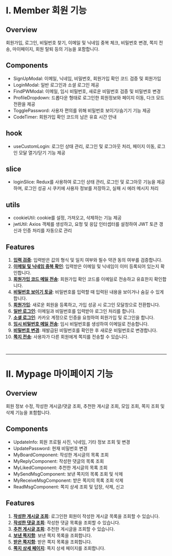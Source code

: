 # I. Member 회원 기능

## Overview
회원가입, 로그인, 비밀번호 찾기, 이메일 및 닉네임 중복 체크, 비밀번호 변경, 쪽지 전송, 마이페이지, 회원 탈퇴 등의 기능을 포함합니다.

## Components
- SignUpModal: 이메일, 닉네임, 비밀번호, 회원가입 확인 코드 검증 및 회원가입
- LoginModal: 일반 로그인과 소셜 로그인 제공
- FindPWModal: 이메일, 임시 비밀번호, 새로운 비밀번호 검증 및 비밀번호 변경
- ProfileDropdown: 드롭다운 형태로 로그인한 회원정보와 페이지 이동, 다크 모드 전환을 제공
- TogglePassword: 사용자 편의를 위해 비밀번호 보이기/숨기기 기능 제공
- CodeTimer: 회원가입 확인 코드의 남은 유효 시간 안내

## hook
- useCustomLogin: 로그인 상태 관리, 로그인 및 로그아웃 처리, 페이지 이동, 로그인 모달 열기/닫기 기능 제공

## slice
- loginSlice: Redux를 사용하여 로그인 상태 관리, 로그인 및 로그아웃 기능을 제공하며, 로그인 성공 시 쿠키에 사용자 정보를 저장하고, 실패 시 에러 메시지 처리

## utils
- cookieUtil: cookie를 설정, 가져오고, 삭제하는 기능 제공
- jwtUtil: Axios 객체를 생성하고, 요청 및 응답 인터셉터를 설정하여 JWT 토큰 갱신과 인증 처리를 자동으로 관리

## Features
1. <a href="https://github.com/LuckyVickys/woosan-front/blob/main/Readme.assets/member/signup.md">**입력 검증**</a>: 입력받은 값의 형식 및 일치 여부와 필수 약관 동의 여부를 검증합니다.
2. <a href="https://github.com/LuckyVickys/woosan-front/blob/main/Readme.assets/member/signup.md">**이메일 및 닉네임 중복 확인**</a>: 입력받은 이메일 및 닉네임이 이미 등록되어 있는지 확인합니다.
3. <a href="https://github.com/LuckyVickys/woosan-front/blob/main/Readme.assets/member/signup.md">**회원가입 코드 메일 전송**</a>: 회원가입 확인 코드를 이메일로 전송하고 유효한지 확인합니다.
4. <a href="https://github.com/LuckyVickys/woosan-front/blob/main/Readme.assets/member/signup.md">**비밀번호 보이기 토글**</a>: 비밀번호를 입력할 때 입력된 내용을 보이거나 숨길 수 있게 합니다.
5. <a href="https://github.com/LuckyVickys/woosan-front/blob/main/Readme.assets/member/signup.md">**회원가입**</a>: 새로운 회원을 등록하고, 가입 성공 시 로그인 모달창으로 전환합니다.
6. <a href="https://github.com/LuckyVickys/woosan-front/blob/main/Readme.assets/member/login.md">**일반 로그인**</a>: 이메일과 비밀번호를 입력받아 로그인 처리를 합니다.
7. <a href="https://github.com/LuckyVickys/woosan-front/blob/main/Readme.assets/member/login.md">**소셜 로그인**</a>: 카카오 계정으로 인증을 요청하여 회원가입 및 로그인을 합니다.
8. <a href="https://github.com/LuckyVickys/woosan-front/blob/main/Readme.assets/member/UpdatePw.md">**임시 비밀번호 메일 전송**</a>: 임시 비밀번호를 생성하여 이메일로 전송합니다.
9. <a href="https://github.com/LuckyVickys/woosan-front/blob/main/Readme.assets/member/UpdatePw.md">**비밀번호 변경**</a>: 재발급된 비밀번호를 확인한 후 새로운 비밀번호로 변경합니다.
10. <a href="https://github.com/LuckyVickys/woosan-front/blob/main/Readme.assets/member/message.md">**쪽지 전송**</a>: 사용자가 다른 회원에게 쪽지를 전송할 수 있습니다.
<br>

---

# II. Mypage 마이페이지 기능

## Overview
회원 정보 수정, 작성한 게시글/댓글 조회, 추천한 게시글 조회, 모임 조회, 쪽지 조회 및 삭제 기능을 포함합니다.

## Components
- UpdateInfo: 회원 프로필 사진, 닉네임, 기타 정보 조회 및 변경
- UpdatePassword: 현재 비밀번호 변경
- MyBoardComponent: 작성한 게시글의 목록 조회
- MyReplyComponent: 작성한 댓글의 목록 조회
- MyLikedComponent: 추천한 게시글의 목록 조회
- MySendMsgComponent: 보낸 쪽지의 목록 조회 및 삭제 
- MyReceiveMsgComponent: 받은 쪽지의 목록 조회 삭제
- ReadMsgComponent: 쪽지 상세 조회 및 답장, 삭제, 신고

## Features
1. <a href="https://github.com/LuckyVickys/woosan-front/blob/main/Readme.assets/member/myPage.md">**작성한 게시글 조회**</a>: 로그인한 회원이 작성한 게시글 목록을 조회할 수 있습니다.
2. <a href="https://github.com/LuckyVickys/woosan-front/blob/main/Readme.assets/member/myPage.md">**작성한 댓글 조회**</a>: 작성한 댓글 목록을 조회할 수 있습니다.
3. <a href="https://github.com/LuckyVickys/woosan-front/blob/main/Readme.assets/member/myPage.md">**추천 게시글 조회**</a>: 추천한 게시글을 조회할 수 있습니다.
4. <a href="https://github.com/LuckyVickys/woosan-front/blob/main/Readme.assets/member/myPage.md">**보낸 쪽지함**</a>: 보낸 쪽지 목록을 조회합니다.
5. <a href="https://github.com/LuckyVickys/woosan-front/blob/main/Readme.assets/member/myPage.md">**받은 쪽지함**</a>: 받은 쪽지 목록을 조회합니다.
8. <a href="https://github.com/LuckyVickys/woosan-front/blob/main/Readme.assets/member/myPage.md">**쪽지 상세 페이지**</a>: 쪽지 상세 페이지를 조회합니다.
